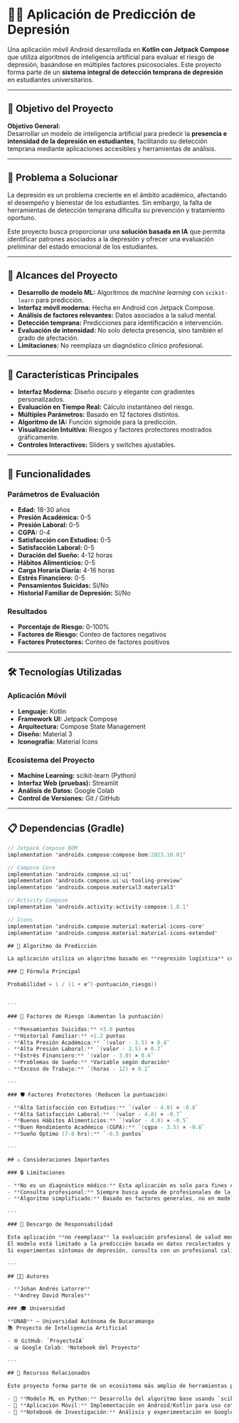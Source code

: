 # 🧠💙 Aplicación de Predicción de Depresión

Una aplicación móvil Android desarrollada en **Kotlin con Jetpack Compose** que utiliza algoritmos de inteligencia artificial para evaluar el riesgo de depresión, basándose en múltiples factores psicosociales. Este proyecto forma parte de un **sistema integral de detección temprana de depresión** en estudiantes universitarios.

---

## 🎯 Objetivo del Proyecto

**Objetivo General:**  
Desarrollar un modelo de inteligencia artificial para predecir la **presencia e intensidad de la depresión en estudiantes**, facilitando su detección temprana mediante aplicaciones accesibles y herramientas de análisis.

---

## 🧩 Problema a Solucionar

La depresión es un problema creciente en el ámbito académico, afectando el desempeño y bienestar de los estudiantes. Sin embargo, la falta de herramientas de detección temprana dificulta su prevención y tratamiento oportuno.

Este proyecto busca proporcionar una **solución basada en IA** que permita identificar patrones asociados a la depresión y ofrecer una evaluación preliminar del estado emocional de los estudiantes.

---

## 🔬 Alcances del Proyecto

- **Desarrollo de modelo ML:** Algoritmos de *machine learning* con `scikit-learn` para predicción.
- **Interfaz móvil moderna:** Hecha en Android con Jetpack Compose.
- **Análisis de factores relevantes:** Datos asociados a la salud mental.
- **Detección temprana:** Predicciones para identificación e intervención.
- **Evaluación de intensidad:** No solo detecta presencia, sino también el grado de afectación.
- **Limitaciones:** No reemplaza un diagnóstico clínico profesional.

---

## 📱 Características Principales

- **Interfaz Moderna:** Diseño oscuro y elegante con gradientes personalizados.
- **Evaluación en Tiempo Real:** Cálculo instantáneo del riesgo.
- **Múltiples Parámetros:** Basado en 12 factores distintos.
- **Algoritmo de IA:** Función sigmoide para la predicción.
- **Visualización Intuitiva:** Riesgos y factores protectores mostrados gráficamente.
- **Controles Interactivos:** Sliders y switches ajustables.

---

## 🎯 Funcionalidades

### Parámetros de Evaluación

- **Edad:** 18-30 años  
- **Presión Académica:** 0-5  
- **Presión Laboral:** 0-5  
- **CGPA:** 0-4  
- **Satisfacción con Estudios:** 0-5  
- **Satisfacción Laboral:** 0-5  
- **Duración del Sueño:** 4-12 horas  
- **Hábitos Alimenticios:** 0-5  
- **Carga Horaria Diaria:** 4-16 horas  
- **Estrés Financiero:** 0-5  
- **Pensamientos Suicidas:** Sí/No  
- **Historial Familiar de Depresión:** Sí/No  

### Resultados

- **Porcentaje de Riesgo:** 0-100%  
- **Factores de Riesgo:** Conteo de factores negativos  
- **Factores Protectores:** Conteo de factores positivos  

---

## 🛠️ Tecnologías Utilizadas

### Aplicación Móvil

- **Lenguaje:** Kotlin  
- **Framework UI:** Jetpack Compose  
- **Arquitectura:** Compose State Management  
- **Diseño:** Material 3  
- **Iconografía:** Material Icons  

### Ecosistema del Proyecto

- **Machine Learning:** scikit-learn (Python)  
- **Interfaz Web (pruebas):** Streamlit  
- **Análisis de Datos:** Google Colab  
- **Control de Versiones:** Git / GitHub  

---

## 📋 Dependencias (Gradle)

```kotlin
// Jetpack Compose BOM
implementation 'androidx.compose:compose-bom:2023.10.01'

// Compose Core
implementation 'androidx.compose.ui:ui'
implementation 'androidx.compose.ui:ui-tooling-preview'
implementation 'androidx.compose.material3:material3'

// Activity Compose
implementation 'androidx.activity:activity-compose:1.8.1'

// Icons
implementation 'androidx.compose.material:material-icons-core'
implementation 'androidx.compose.material:material-icons-extended'

## 🧮 Algoritmo de Predicción

La aplicación utiliza un algoritmo basado en **regresión logística** con **función sigmoide**:

### 📐 Fórmula Principal

Probabilidad = 1 / (1 + e^(-puntuación_riesgo))


---

### 🔺 Factores de Riesgo (Aumentan la puntuación)

- **Pensamientos Suicidas:** +3.0 puntos  
- **Historial Familiar:** +1.2 puntos  
- **Alta Presión Académica:** `(valor - 3.5) × 0.8`  
- **Alta Presión Laboral:** `(valor - 3.5) × 0.7`  
- **Estrés Financiero:** `(valor - 3.0) × 0.6`  
- **Problemas de Sueño:** *Variable según duración*  
- **Exceso de Trabajo:** `(horas - 12) × 0.2`  

---

### 🛡️ Factores Protectores (Reducen la puntuación)

- **Alta Satisfacción con Estudios:** `(valor - 4.0) × -0.8`  
- **Alta Satisfacción Laboral:** `(valor - 4.0) × -0.7`  
- **Buenos Hábitos Alimenticios:** `(valor - 4.0) × -0.5`  
- **Buen Rendimiento Académico (CGPA):** `(cgpa - 3.5) × -0.6`  
- **Sueño Óptimo (7-8 hrs):** `-0.5 puntos`  

---

## ⚠️ Consideraciones Importantes

### 🔒 Limitaciones

- **No es un diagnóstico médico:** Esta aplicación es solo para fines educativos.  
- **Consulta profesional:** Siempre busca ayuda de profesionales de la salud mental.  
- **Algoritmo simplificado:** Basado en factores generales, no en modelos clínicos.

---

### 📝 Descargo de Responsabilidad

Esta aplicación **no reemplaza** la evaluación profesional de salud mental.  
El modelo está limitado a la predicción basada en datos recolectados y **no constituye un diagnóstico clínico profesional**.  
Si experimentas síntomas de depresión, consulta con un profesional calificado en salud mental.

---

## 👨‍💻 Autores

- **Johan Andrés Latorre**  
- **Andrey David Morales**  

### 🎓 Universidad

**UNAB** – Universidad Autónoma de Bucaramanga  
📚 Proyecto de Inteligencia Artificial  

- 🌐 GitHub: `ProyectoIA`  
- 📊 Google Colab: *Notebook del Proyecto*

---

## 🔗 Recursos Relacionados

Este proyecto forma parte de un ecosistema más amplio de herramientas para la detección de depresión:

- 🧠 **Modelo ML en Python:** Desarrollo del algoritmo base usando `scikit-learn`  
- 📱 **Aplicación Móvil:** Implementación en Android/Kotlin para uso cotidiano  
- 📓 **Notebook de Investigación:** Análisis y experimentación en Google Colab
